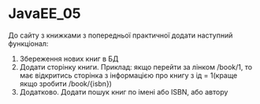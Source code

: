 # JavaEE_05

До сайту з книжками з попередньої практичної додати наступний функціонал:
1. Збереження нових книг в БД
2. Додати сторінку книги. Приклад: якщо перейти за лінком /book/1, то має відкритись сторінка з інформацією про книгу з ід = 1(краще якщо зробити /book/{isbn})
3. Додатково. Додати пошук книг по імені або ISBN, або автору
